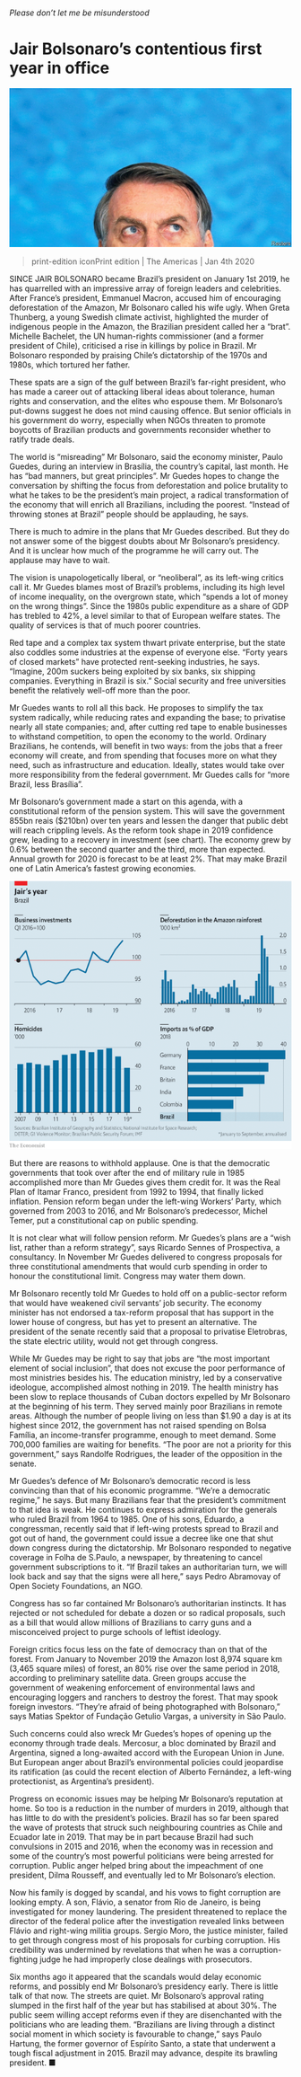 ###### Please don’t let me be misunderstood

# Jair Bolsonaro’s contentious first year in office 

![image](images/20200104_AMP001_0.jpg) 

> print-edition iconPrint edition | The Americas | Jan 4th 2020 

SINCE JAIR BOLSONARO became Brazil’s president on January 1st 2019, he has quarrelled with an impressive array of foreign leaders and celebrities. After France’s president, Emmanuel Macron, accused him of encouraging deforestation of the Amazon, Mr Bolsonaro called his wife ugly. When Greta Thunberg, a young Swedish climate activist, highlighted the murder of indigenous people in the Amazon, the Brazilian president called her a “brat”. Michelle Bachelet, the UN human-rights commissioner (and a former president of Chile), criticised a rise in killings by police in Brazil. Mr Bolsonaro responded by praising Chile’s dictatorship of the 1970s and 1980s, which tortured her father. 

These spats are a sign of the gulf between Brazil’s far-right president, who has made a career out of attacking liberal ideas about tolerance, human rights and conservation, and the elites who espouse them. Mr Bolsonaro’s put-downs suggest he does not mind causing offence. But senior officials in his government do worry, especially when NGOs threaten to promote boycotts of Brazilian products and governments reconsider whether to ratify trade deals. 

The world is “misreading” Mr Bolsonaro, said the economy minister, Paulo Guedes, during an interview in Brasília, the country’s capital, last month. He has “bad manners, but great principles”. Mr Guedes hopes to change the conversation by shifting the focus from deforestation and police brutality to what he takes to be the president’s main project, a radical transformation of the economy that will enrich all Brazilians, including the poorest. “Instead of throwing stones at Brazil” people should be applauding, he says. 

There is much to admire in the plans that Mr Guedes described. But they do not answer some of the biggest doubts about Mr Bolsonaro’s presidency. And it is unclear how much of the programme he will carry out. The applause may have to wait. 

The vision is unapologetically liberal, or “neoliberal”, as its left-wing critics call it. Mr Guedes blames most of Brazil’s problems, including its high level of income inequality, on the overgrown state, which “spends a lot of money on the wrong things”. Since the 1980s public expenditure as a share of GDP has trebled to 42%, a level similar to that of European welfare states. The quality of services is that of much poorer countries. 

Red tape and a complex tax system thwart private enterprise, but the state also coddles some industries at the expense of everyone else. “Forty years of closed markets” have protected rent-seeking industries, he says. “Imagine, 200m suckers being exploited by six banks, six shipping companies. Everything in Brazil is six.” Social security and free universities benefit the relatively well-off more than the poor. 

Mr Guedes wants to roll all this back. He proposes to simplify the tax system radically, while reducing rates and expanding the base; to privatise nearly all state companies; and, after cutting red tape to enable businesses to withstand competition, to open the economy to the world. Ordinary Brazilians, he contends, will benefit in two ways: from the jobs that a freer economy will create, and from spending that focuses more on what they need, such as infrastructure and education. Ideally, states would take over more responsibility from the federal government. Mr Guedes calls for “more Brazil, less Brasília”. 

Mr Bolsonaro’s government made a start on this agenda, with a constitutional reform of the pension system. This will save the government 855bn reais ($210bn) over ten years and lessen the danger that public debt will reach crippling levels. As the reform took shape in 2019 confidence grew, leading to a recovery in investment (see chart). The economy grew by 0.6% between the second quarter and the third, more than expected. Annual growth for 2020 is forecast to be at least 2%. That may make Brazil one of Latin America’s fastest growing economies. 

![image](images/20200104_AMC848.png) 

But there are reasons to withhold applause. One is that the democratic governments that took over after the end of military rule in 1985 accomplished more than Mr Guedes gives them credit for. It was the Real Plan of Itamar Franco, president from 1992 to 1994, that finally licked inflation. Pension reform began under the left-wing Workers’ Party, which governed from 2003 to 2016, and Mr Bolsonaro’s predecessor, Michel Temer, put a constitutional cap on public spending. 

It is not clear what will follow pension reform. Mr Guedes’s plans are a “wish list, rather than a reform strategy”, says Ricardo Sennes of Prospectiva, a consultancy. In November Mr Guedes delivered to congress proposals for three constitutional amendments that would curb spending in order to honour the constitutional limit. Congress may water them down. 

Mr Bolsonaro recently told Mr Guedes to hold off on a public-sector reform that would have weakened civil servants’ job security. The economy minister has not endorsed a tax-reform proposal that has support in the lower house of congress, but has yet to present an alternative. The president of the senate recently said that a proposal to privatise Eletrobras, the state electric utility, would not get through congress. 

While Mr Guedes may be right to say that jobs are “the most important element of social inclusion”, that does not excuse the poor performance of most ministries besides his. The education ministry, led by a conservative ideologue, accomplished almost nothing in 2019. The health ministry has been slow to replace thousands of Cuban doctors expelled by Mr Bolsonaro at the beginning of his term. They served mainly poor Brazilians in remote areas. Although the number of people living on less than $1.90 a day is at its highest since 2012, the government has not raised spending on Bolsa Família, an income-transfer programme, enough to meet demand. Some 700,000 families are waiting for benefits. “The poor are not a priority for this government,” says Randolfe Rodrigues, the leader of the opposition in the senate. 

Mr Guedes’s defence of Mr Bolsonaro’s democratic record is less convincing than that of his economic programme. “We’re a democratic regime,” he says. But many Brazilians fear that the president’s commitment to that idea is weak. He continues to express admiration for the generals who ruled Brazil from 1964 to 1985. One of his sons, Eduardo, a congressman, recently said that if left-wing protests spread to Brazil and got out of hand, the government could issue a decree like one that shut down congress during the dictatorship. Mr Bolsonaro responded to negative coverage in Folha de S.Paulo, a newspaper, by threatening to cancel government subscriptions to it. “If Brazil takes an authoritarian turn, we will look back and say that the signs were all here,” says Pedro Abramovay of Open Society Foundations, an NGO. 

Congress has so far contained Mr Bolsonaro’s authoritarian instincts. It has rejected or not scheduled for debate a dozen or so radical proposals, such as a bill that would allow millions of Brazilians to carry guns and a misconceived project to purge schools of leftist ideology. 

Foreign critics focus less on the fate of democracy than on that of the forest. From January to November 2019 the Amazon lost 8,974 square km (3,465 square miles) of forest, an 80% rise over the same period in 2018, according to preliminary satellite data. Green groups accuse the government of weakening enforcement of environmental laws and encouraging loggers and ranchers to destroy the forest. That may spook foreign investors. “They’re afraid of being photographed with Bolsonaro,” says Matias Spektor of Fundação Getulio Vargas, a university in São Paulo. 

Such concerns could also wreck Mr Guedes’s hopes of opening up the economy through trade deals. Mercosur, a bloc dominated by Brazil and Argentina, signed a long-awaited accord with the European Union in June. But European anger about Brazil’s environmental policies could jeopardise its ratification (as could the recent election of Alberto Fernández, a left-wing protectionist, as Argentina’s president). 

Progress on economic issues may be helping Mr Bolsonaro’s reputation at home. So too is a reduction in the number of murders in 2019, although that has little to do with the president’s policies. Brazil has so far been spared the wave of protests that struck such neighbouring countries as Chile and Ecuador late in 2019. That may be in part because Brazil had such convulsions in 2015 and 2016, when the economy was in recession and some of the country’s most powerful politicians were being arrested for corruption. Public anger helped bring about the impeachment of one president, Dilma Rousseff, and eventually led to Mr Bolsonaro’s election. 

Now his family is dogged by scandal, and his vows to fight corruption are looking empty. A son, Flávio, a senator from Rio de Janeiro, is being investigated for money laundering. The president threatened to replace the director of the federal police after the investigation revealed links between Flávio and right-wing militia groups. Sergio Moro, the justice minister, failed to get through congress most of his proposals for curbing corruption. His credibility was undermined by revelations that when he was a corruption-fighting judge he had improperly close dealings with prosecutors. 

Six months ago it appeared that the scandals would delay economic reforms, and possibly end Mr Bolsonaro’s presidency early. There is little talk of that now. The streets are quiet. Mr Bolsonaro’s approval rating slumped in the first half of the year but has stabilised at about 30%. The public seem willing accept reforms even if they are disenchanted with the politicians who are leading them. “Brazilians are living through a distinct social moment in which society is favourable to change,” says Paulo Hartung, the former governor of Espírito Santo, a state that underwent a tough fiscal adjustment in 2015. Brazil may advance, despite its brawling president. ■ 

